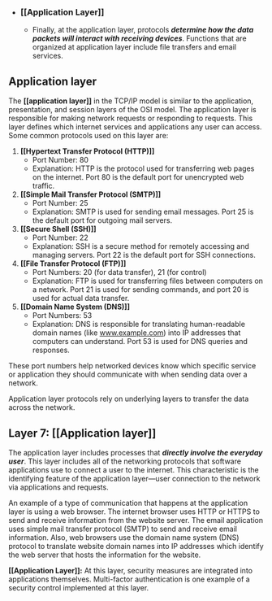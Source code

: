 - ### **[[Application Layer]]**
	- Finally, at the application layer, protocols ***determine how the data packets will interact with receiving devices***. Functions that are organized at application layer include file transfers and email services.

## Application layer

The **[[application layer]]** in the TCP/IP model is similar to the application, presentation, and session layers of the OSI model. The application layer is responsible for making network requests or responding to requests. This layer defines which internet services and applications any user can access. Some common protocols used on this layer are: 

1. **[[Hypertext Transfer Protocol (HTTP)]]**
   - Port Number: 80
   - Explanation: HTTP is the protocol used for transferring web pages on the internet. Port 80 is the default port for unencrypted web traffic.
2. **[[Simple Mail Transfer Protocol (SMTP)]]**
   - Port Number: 25
   - Explanation: SMTP is used for sending email messages. Port 25 is the default port for outgoing mail servers.
3. **[[Secure Shell (SSH)]]**
   - Port Number: 22
   - Explanation: SSH is a secure method for remotely accessing and managing servers. Port 22 is the default port for SSH connections.
4. **[[File Transfer Protocol (FTP)]]**
   - Port Numbers: 20 (for data transfer), 21 (for control)
   - Explanation: FTP is used for transferring files between computers on a network. Port 21 is used for sending commands, and port 20 is used for actual data transfer.
5. **[[Domain Name System (DNS)]]**
   - Port Numbers: 53
   - Explanation: DNS is responsible for translating human-readable domain names (like www.example.com) into IP addresses that computers can understand. Port 53 is used for DNS queries and responses.

These port numbers help networked devices know which specific service or application they should communicate with when sending data over a network.

Application layer protocols rely on underlying layers to transfer the data across the network.

## Layer 7: **[[Application layer]]**

The application layer includes processes that ***directly involve the everyday user***. This layer includes all of the networking protocols that software applications use to connect a user to the internet. This characteristic is the identifying feature of the application layer—user connection to the network via applications and requests.

An example of a type of communication that happens at the application layer is using a web browser. The internet browser uses HTTP or HTTPS to send and receive information from the website server. The email application uses simple mail transfer protocol (SMTP) to send and receive email information. Also, web browsers use the domain name system (DNS) protocol to translate website domain names into IP addresses which identify the web server that hosts the information for the website.

**[[Application Layer]]:** At this layer, security measures are integrated into applications themselves. Multi-factor authentication is one example of a security control implemented at this layer.